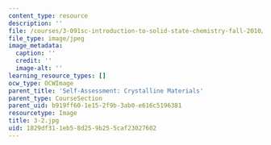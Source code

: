 ```yaml
---
content_type: resource
description: ''
file: /courses/3-091sc-introduction-to-solid-state-chemistry-fall-2010/1829df311eb58d259b255caf23027602_3-2.jpg
file_type: image/jpeg
image_metadata:
  caption: ''
  credit: ''
  image-alt: ''
learning_resource_types: []
ocw_type: OCWImage
parent_title: 'Self-Assessment: Crystalline Materials'
parent_type: CourseSection
parent_uid: b919ff60-1e15-2f9b-3ab0-e616c5196381
resourcetype: Image
title: 3-2.jpg
uid: 1829df31-1eb5-8d25-9b25-5caf23027602
---
```

